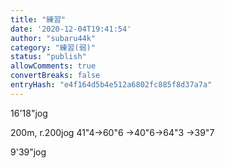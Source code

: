 ```yaml
---
title: "練習"
date: '2020-12-04T19:41:54'
author: "subaru44k"
category: "練習(弱)"
status: "publish"
allowComments: true
convertBreaks: false
entryHash: "e4f164d5b4e512a6802fc885f8d37a7a"
---
```

16'18"jog

200m, r.200jog
41"4→60"6
→40"6→64"3
→39"7

9'39"jog
